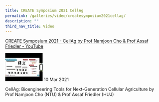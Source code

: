 ```yaml
---
title: CREATE Symposium 2021 CellAg
permalink: /galleries/video/createsymposium2021cellag/
description: ""
third_nav_title: Video
---
```

[CREATE Symposium 2021 - CellAg by Prof Namjoon Cho & Prof Assaf Friedler - YouTube](https://www.youtube.com/embed/-Qx020CeqBU?html5=1&rel=0)

![](/images/default%20(12).jpg)
10 Mar 2021


CellAg: Bioengineering Tools for Next-Generation Cellular Agriculture by Prof Namjoon Cho (NTU) & Prof Assaf Friedler (HUJ)